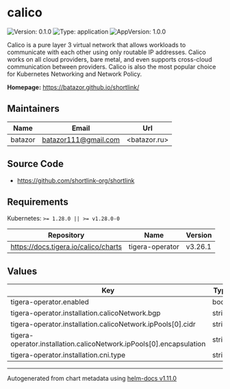 # calico

![Version: 0.1.0](https://img.shields.io/badge/Version-0.1.0-informational?style=flat-square) ![Type: application](https://img.shields.io/badge/Type-application-informational?style=flat-square) ![AppVersion: 1.0.0](https://img.shields.io/badge/AppVersion-1.0.0-informational?style=flat-square)

Calico is a pure layer 3 virtual network that allows workloads to communicate with each other using only routable IP addresses.
Calico works on all cloud providers, bare metal, and even supports cross-cloud communication between providers.
Calico is also the most popular choice for Kubernetes Networking and Network Policy.

**Homepage:** <https://batazor.github.io/shortlink/>

## Maintainers

| Name | Email | Url |
| ---- | ------ | --- |
| batazor | <batazor111@gmail.com> | <batazor.ru> |

## Source Code

* <https://github.com/shortlink-org/shortlink>

## Requirements

Kubernetes: `>= 1.28.0 || >= v1.28.0-0`

| Repository | Name | Version |
|------------|------|---------|
| https://docs.tigera.io/calico/charts | tigera-operator | v3.26.1 |

## Values

| Key | Type | Default | Description |
|-----|------|---------|-------------|
| tigera-operator.enabled | bool | `true` |  |
| tigera-operator.installation.calicoNetwork.bgp | string | `"Disabled"` |  |
| tigera-operator.installation.calicoNetwork.ipPools[0].cidr | string | `"10.244.0.0/16"` |  |
| tigera-operator.installation.calicoNetwork.ipPools[0].encapsulation | string | `"VXLAN"` |  |
| tigera-operator.installation.cni.type | string | `"Calico"` |  |

----------------------------------------------
Autogenerated from chart metadata using [helm-docs v1.11.0](https://github.com/norwoodj/helm-docs/releases/v1.11.0)
